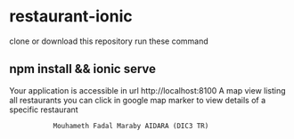 # restaurant-ionic
clone or download this repository run these command
## npm install && ionic serve
Your application is accessible in url http://localhost:8100
A map view listing all restaurants you can click in google map marker to view details of a specific restaurant
  
               Mouhameth Fadal Maraby AIDARA (DIC3 TR)


